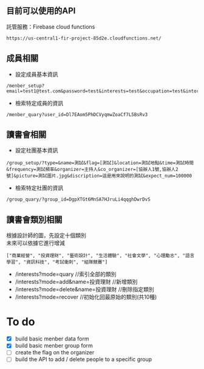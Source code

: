 
目前可以使用的API
------------
託管服務：Firebase cloud functions
```
https://us-central1-fir-project-85d2e.cloudfunctions.net/
```

## 成員相關
* 設定成員基本資訊
```
/menber_setup?email=test1@test.com&password=test&interests=test&occupation=test&intorduction=test&neckname=Hank
  ```
* 檢索特定成員的資訊 
```
/menber_quary?user_id=Dl7EAom5PhDCVyqmwZoaCf7L5BsRv3
```
## 讀書會相關
* 設定社團基本資訊
```
/group_setup/?type=&name=測試&flag=[測試]&location=測試地點&time=測試時間&frequency=測試頻率&organizer=主持人&co_organizer=[協辦人1號,協辦人2號]&picture=測試圖片.jpg&discription=這是用來說明的測試&expect_num=100000  
  ```
* 檢索特定社團的資訊 
```
/group_quary/?group_id=DgpXTGt6MnSA7HJruLi4qqghDwrDvS
```
## 讀書會類別相關
根據設計師的圖，先設定十個類別  
未來可以依據它進行增減

```
["商業經營", "投資理財", "藝術設計", "生活體驗", "社會文學", "心理勵志", "語言學習", "資訊科技", "考試衝刺", "組隊競賽"]
```
* /interests?mode=quary                      //索引全部的類別
* /interests?mode=add&name=投資理財          //新增類別
* /interests?mode=delete&name=投資理財       //刪除指定類別
* /interests?mode=recover                   //初始化回最原始的類別(共10種)
  
# To do
- [x] build basic menber data form
- [x] build basic menber group form
- [ ] create the flag on the organizer
- [ ] build the API to add / delete people to a specific group  